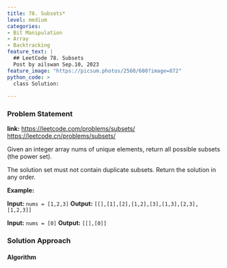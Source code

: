 ```yaml
---
title: 78. Subsets*
level: medium
categories:
- Bit Manipulation
- Array
- Backtracking
feature_text: |
  ## LeetCode 78. Subsets
  Post by ailswan Sep.10, 2023
feature_image: "https://picsum.photos/2560/600?image=872"
python_code: >
  class Solution:
   
---
```


### Problem Statement
**link:**
https://leetcode.com/problems/subsets/
https://leetcode.cn/problems/subsets/

Given an integer array nums of unique elements, return all possible 
subsets
 (the power set).

The solution set must not contain duplicate subsets. Return the solution in any order.

**Example:**

**Input:** `nums = [1,2,3]`
**Output:** `[[],[1],[2],[1,2],[3],[1,3],[2,3],[1,2,3]]`


**Input:** `nums = [0]`
**Output:** `[[],[0]]`


### Solution Approach

 
#### Algorithm
 
